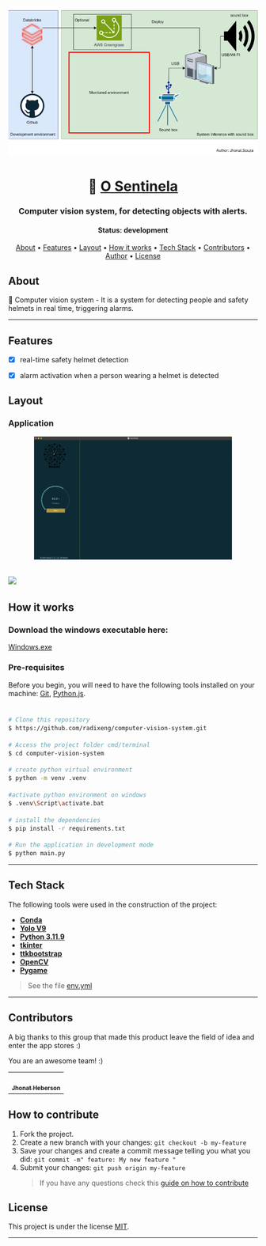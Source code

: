 <h1 align="center">
    <img alt="Ecoleta" title="#Ecoleta" src="./assets/banner.png" />
</h1>

<h1 align="center">
   🙂 <a href="#">O Sentinela</a>
</h1>

<h3 align="center">
    Computer vision system, for detecting objects with alerts.
</h3>

</p>

<h4 align="center">
	 Status: development
    <!-- Status: Finished -->
</h4>

<p align="center">
 <a href="#about">About</a> •
 <a href="#features">Features</a> •
 <a href="#layout">Layout</a> •
 <a href="#how-it-works">How it works</a> •
 <a href="#tech-stack">Tech Stack</a> •
 <a href="#contributors">Contributors</a> •
 <a href="#author">Author</a> •
 <a href="#user-content-license">License</a>

</p>

## About


🌌 Computer vision system - It is a system for detecting people and safety helmets in real time, triggering alarms.


---

## Features

- [x] real-time safety helmet detection
- [x] alarm activation when a person wearing a helmet is detected




## Layout

<!-- The application layout is available on Figma: -->

<!-- <a href="https://www.figma.com/file/1SxgOMojOB2zYT0Mdk28lB/Ecoleta?node-id=136%3A546">
  <img alt="Made by jhonatheberson" src="https://img.shields.io/badge/Acessar%20Layout%20-Figma-%2304D361">
</a> -->

### Application

<p align="center" style="display: flex; align-items: flex-start; justify-content: center;">
  <img alt="Ecoleta" title="#Ecoleta" src="./assets/application.png" width="400px">
</p>


![](assets/running-with-webcam.gif)
---

## How it works

### Download the windows executable here:

[Windows.exe](https://radixengazure-my.sharepoint.com/:u:/g/personal/jhonat_souza_radixeng_com_br/EesGnTVWmX1On407XxSBkFABNwhqGhbKKm6gifUHxSBv4g?e=qzYdHL)




<!-- Both Frontend and Mobile need the Backend to be running to work. -->

### Pre-requisites

Before you begin, you will need to have the following tools installed on your machine:
[Git](https://git-scm.com), [Python.js](https://www.python.org/downloads/release/python-3119/).


####

```bash

# Clone this repository
$ https://github.com/radixeng/computer-vision-system.git

# Access the project folder cmd/terminal
$ cd computer-vision-system

# create python virtual environment
$ python -m venv .venv

#activate python environment on windows
$ .venv\Script\activate.bat

# install the dependencies
$ pip install -r requirements.txt

# Run the application in development mode
$ python main.py

```



---

## Tech Stack

The following tools were used in the construction of the project:

- **[Conda](https://conda.io/projects/conda/en/latest/index.html)**
- **[Yolo V9](https://docs.ultralytics.com/models/yolov9/)**
- **[Python 3.11.9](https://www.python.org/downloads/release/python-3119/)**
- **[tkinter](https://docs.python.org/pt-br/3/library/tkinter.html)**
- **[ttkbootstrap](https://ttkbootstrap.readthedocs.io/en/latest/)**
- **[OpenCV](https://docs.opencv.org/master/index.html)**
- **[Pygame](https://pypi.org/project/pygame/)**

> See the file [env.yml](https://github.com/radixeng/ROG-2024/blob/master/package.json)



---

## Contributors

A big thanks to this group that made this product leave the field of idea and enter the app stores :)

You are an awesome team! :)


<table>
  <tr>
    <td align="center"><a href="https://github.com/jhonatheberson"><img style="border-radius: 50%;" src="https://avatars.githubusercontent.com/u/42505240?s=400&u=32dacbd7e3a6b15b32c0e2006973beaf0269680b&v=4" width="100px;" alt=""/><br /><sub><b>Jhonat Heberson</b></sub></a><br />

  </tr>

</table>

## How to contribute

1. Fork the project.
2. Create a new branch with your changes: `git checkout -b my-feature`
3. Save your changes and create a commit message telling you what you did: `git commit -m" feature: My new feature "`
4. Submit your changes: `git push origin my-feature`
   > If you have any questions check this [guide on how to contribute](./CONTRIBUTING.md)



## License

This project is under the license [MIT](./LICENSE).

---
